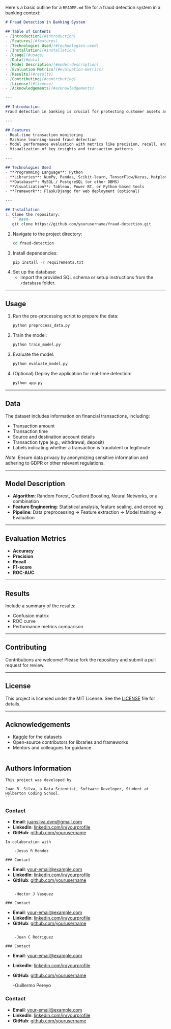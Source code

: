 Here's a basic outline for a `README.md` file for a fraud detection system in a banking context:

```markdown
# Fraud Detection in Banking System

## Table of Contents
- [Introduction](#introduction)
- [Features](#features)
- [Technologies Used](#technologies-used)
- [Installation](#installation)
- [Usage](#usage)
- [Data](#data)
- [Model Description](#model-description)
- [Evaluation Metrics](#evaluation-metrics)
- [Results](#results)
- [Contributing](#contributing)
- [License](#license)
- [Acknowledgements](#acknowledgements)

---

## Introduction
Fraud detection in banking is crucial for protecting customer assets and maintaining the trustworthiness of financial institutions. This project leverages machine learning techniques to identify potentially fraudulent transactions in real time.

---

## Features
- Real-time transaction monitoring
- Machine learning-based fraud detection
- Model performance evaluation with metrics like precision, recall, and F1-score
- Visualization of key insights and transaction patterns

---

## Technologies Used
- **Programming Language**: Python
- **Libraries**: NumPy, Pandas, Scikit-learn, TensorFlow/Keras, Matplotlib, Seaborn
- **Database**: MySQL / PostgreSQL (or other DBMS)
- **Visualization**: Tableau, Power BI, or Python-based tools
- **Framework**: Flask/Django for web deployment (optional)

---

## Installation
1. Clone the repository:
   ```bash
   git clone https://github.com/yourusername/fraud-detection.git
   ```
2. Navigate to the project directory:
   ```bash
   cd fraud-detection
   ```
3. Install dependencies:
   ```bash
   pip install -r requirements.txt
   ```
4. Set up the database:
   - Import the provided SQL schema or setup instructions from the `/database` folder.

---

## Usage
1. Run the pre-processing script to prepare the data:
   ```bash
   python preprocess_data.py
   ```
2. Train the model:
   ```bash
   python train_model.py
   ```
3. Evaluate the model:
   ```bash
   python evaluate_model.py
   ```
4. (Optional) Deploy the application for real-time detection:
   ```bash
   python app.py
   ```

---

## Data
The dataset includes information on financial transactions, including:
- Transaction amount
- Transaction time
- Source and destination account details
- Transaction type (e.g., withdrawal, deposit)
- Labels indicating whether a transaction is fraudulent or legitimate

*Note*: Ensure data privacy by anonymizing sensitive information and adhering to GDPR or other relevant regulations.

---

## Model Description
- **Algorithm**: Random Forest, Gradient Boosting, Neural Networks, or a combination
- **Feature Engineering**: Statistical analysis, feature scaling, and encoding
- **Pipeline**: Data preprocessing → Feature extraction → Model training → Evaluation

---

## Evaluation Metrics
- **Accuracy**
- **Precision**
- **Recall**
- **F1-score**
- **ROC-AUC**

---

## Results
Include a summary of the results:
- Confusion matrix
- ROC curve
- Performance metrics comparison

---

## Contributing
Contributions are welcome! Please fork the repository and submit a pull request for review.

---

## License
This project is licensed under the MIT License. See the [LICENSE](LICENSE) file for details.

---

## Acknowledgements
- [Kaggle](https://www.kaggle.com/) for the datasets
- Open-source contributors for libraries and frameworks
- Mentors and colleagues for guidance
```

```
## Authors Information
    This project was developed by

    Juan R. Silva, a Data Scientist, Software Developer, Student at Holberton Coding School.
    ```
### Contact
- **Email**: [juansilva.dvm@gmail.com](mailto:juansilva.dvm@gmail.com)
- **LinkedIn**: [linkedin.com/in/yourprofile](https://linkedin.com/in/juan-silva-rubio)
- **GitHub**: [github.com/yourusername](https://github.com/Mizuinu30)
```
In colaboration with

    -Jesus R Mendez
```
    ### Contact
- **Email**: [your-email@example.com](mailto:your-email@example.com)
- **LinkedIn**: [linkedin.com/in/yourprofile](https://linkedin.com/in/yourprofile)
- **GitHub**: [github.com/yourusername](https://github.com/yourusername)

```

    -Hector J Vasquez
```
    ### Contact
- **Email**: [your-email@example.com](mailto:your-email@example.com)
- **LinkedIn**: [linkedin.com/in/yourprofile](https://linkedin.com/in/yourprofile)
- **GitHub**: [github.com/yourusername](https://github.com/yourusername)
```

    -Juan C Rodriguez
```
    ### Contact
- **Email**: [your-email@example.com](mailto:your-email@example.com)
- **LinkedIn**: [linkedin.com/in/yourprofile](https://linkedin.com/in/yourprofile)
- **GitHub**: [github.com/yourusername](https://github.com/yourusername)

    -Guillermo Pereyo
### Contact
- **Email**: [your-email@example.com](mailto:your-email@example.com)
- **LinkedIn**: [linkedin.com/in/yourprofile](https://linkedin.com/in/yourprofile)
- **GitHub**: [github.com/yourusername](https://github.com/yourusername)


```

```
